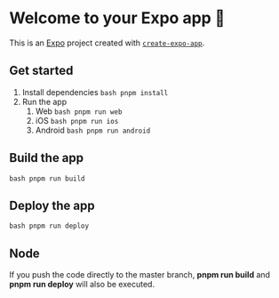 # Welcome to your Expo app 👋

This is an [Expo](https://expo.dev) project created with [`create-expo-app`](https://www.npmjs.com/package/create-expo-app).

## Get started

1. Install dependencies `bash pnpm install `
2. Run the app
   1. Web `bash pnpm run web `
   2. iOS `bash pnpm run ios `
   3. Android `bash pnpm run android `

## Build the app

`bash pnpm run build `

## Deploy the app

`bash pnpm run deploy `

## Node

If you push the code directly to the master branch, **pnpm run build** and **pnpm run deploy** will also be executed.
